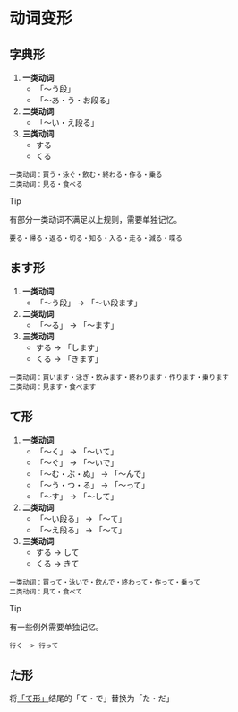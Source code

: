 # 动词变形

## 字典形

1. **一类动词**
   - 「～う段」
   - 「～あ・う・お段る」
2. **二类动词**
   - 「～い・え段る」
3. **三类动词**
   - する
   - くる

```
一类动词：買う・泳ぐ・飲む・終わる・作る・乗る
二类动词：見る・食べる
```

> [!TIP]
> 有部分一类动词不满足以上规则，需要单独记忆。
>
> ```
> 要る・帰る・返る・切る・知る・入る・走る・減る・喋る
> ```

## ます形

1. **一类动词**
   - 「～う段」 -> 「～い段ます」
2. **二类动词**
   - 「～る」 -> 「～ます」
3. **三类动词**
   - する -> 「します」
   - くる -> 「きます」

```
一类动词：買います・泳ぎ・飲みます・終わります・作ります・乗ります
二类动词：見ます・食べます
```

## て形

1. **一类动词**
   - 「～く」 -> 「～いて」
   - 「～ぐ」 -> 「～いで」
   - 「～む・ぶ・ぬ」 -> 「～んで」
   - 「～う・つ・る」 -> 「～って」
   - 「～す」 -> 「～して」
2. **二类动词**
   - 「～い段る」 -> 「～て」
   - 「～え段る」 -> 「～て」
3. **三类动词**
   - する -> して
   - くる -> きて

```
一类动词：買って・泳いで・飲んで・終わって・作って・乗って
二类动词：見て・食べて
```

> [!TIP]
> 有一些例外需要单独记忆。
>
> ```
> 行く -> 行って
> ```

## た形

将[「て形」](#て形)结尾的「て・で」替换为「た・だ」
